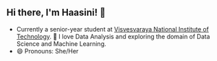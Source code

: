 ## Hi there, I'm Haasini! 👋
- Currently a senior-year student at [Visvesvaraya National Institute of Technology](https://vnit.ac.in/).
  🔭 I love Data Analysis and exploring the domain of Data Science and Machine Learning.
- 😄 Pronouns: She/Her

